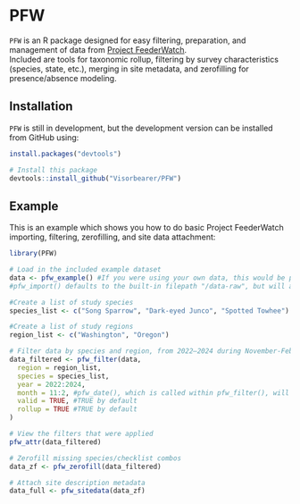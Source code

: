 
# PFW

<!-- badges: start -->
<!-- badges: end -->

`PFW` is an R package designed for easy filtering, preparation, and management of data from [Project FeederWatch](https://feederwatch.org/).  
Included are tools for taxonomic rollup, filtering by survey characteristics (species, state, etc.), merging in site metadata, and zerofilling for presence/absence modeling.

## Installation

`PFW` is still in development, but the development version can be installed from GitHub using:

``` r
install.packages("devtools")

# Install this package
devtools::install_github("Visorbearer/PFW")
```

## Example

This is an example which shows you how to do basic Project FeederWatch importing, filtering, zerofilling, and site data attachment:

``` r
library(PFW)

# Load in the included example dataset
data <- pfw_example() #If you were using your own data, this would be pfw_import() instead.
#pfw_import() defaults to the built-in filepath "/data-raw", but will accept a different filepath.

#Create a list of study species
species_list <- c("Song Sparrow", "Dark-eyed Junco", "Spotted Towhee")

#Create a list of study regions
region_list <- c("Washington", "Oregon")

# Filter data by species and region, from 2022–2024 during November-February
data_filtered <- pfw_filter(data,
  region = region_list,
  species = species_list,
  year = 2022:2024,
  month = 11:2, #pfw_date(), which is called within pfw_filter(), will appropriately wrap this around the end of the year.
  valid = TRUE, #TRUE by default
  rollup = TRUE #TRUE by default
)

# View the filters that were applied
pfw_attr(data_filtered)

# Zerofill missing species/checklist combos
data_zf <- pfw_zerofill(data_filtered)

# Attach site description metadata
data_full <- pfw_sitedata(data_zf)

```
